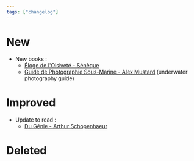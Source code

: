 ```yaml
---
tags: ["changelog"]
---
```

# New
- New books :
	- [Éloge de l'Oisiveté - Sénèque](Éloge%20de%20l'Oisiveté%20-%20Sénèque.md)
	- [Guide de Photographie Sous-Marine - Alex Mustard](Guide%20de%20Photographie%20Sous-Marine%20-%20Alex%20Mustard.md) (underwater photography guide)

# Improved
- Update to read :
	- [Du Génie - Arthur Schopenhaeur](Du%20Génie%20-%20Arthur%20Schopenhaeur.md)

# Deleted